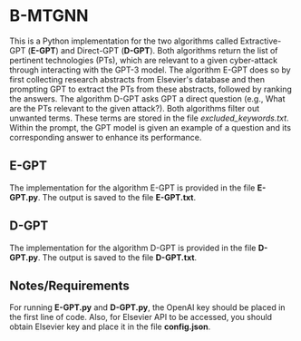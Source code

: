 # B-MTGNN
This is a Python implementation for the two algorithms called Extractive-GPT (**E-GPT**) and Direct-GPT (**D-GPT**). Both algorithms return the list of pertinent technologies (PTs), which are relevant to a given cyber-attack through interacting with the GPT-3 model. The algorithm E-GPT does so by first collecting research abstracts from Elsevier's database and then prompting GPT to extract the PTs from these abstracts, followed by ranking the answers. The algorithm D-GPT asks GPT a direct question (e.g., What are the PTs relevant to the given attack?). Both algorithms filter out unwanted terms. These terms are stored in the file *excluded_keywords.txt*. Within the prompt, the GPT model is given an example of a question and its corresponding answer to enhance its performance.

## E-GPT
The implementation for the algorithm E-GPT is provided in the file **E-GPT.py**. The output is saved to the file **E-GPT.txt**.

## D-GPT
The implementation for the algorithm D-GPT is provided in the file **D-GPT.py**. The output is saved to the file **D-GPT.txt**.

## Notes/Requirements
For running **E-GPT.py** and **D-GPT.py**, the OpenAI key should be placed in the first line of code. Also, for Elsevier API to be accessed, you should obtain Elsevier key and place it in the file **config.json**.
